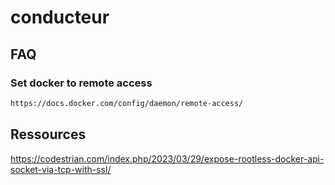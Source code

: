 # conducteur


## FAQ

### Set docker to remote access

```bash
https://docs.docker.com/config/daemon/remote-access/
```


## Ressources
https://codestrian.com/index.php/2023/03/29/expose-rootless-docker-api-socket-via-tcp-with-ssl/